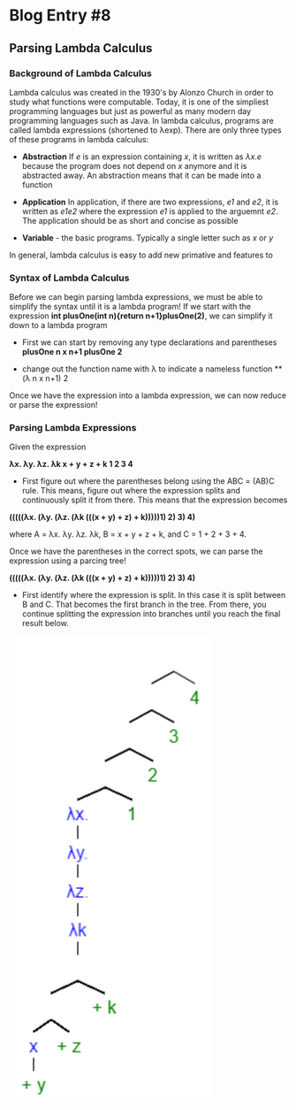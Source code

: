 # Blog Entry #8

## Parsing Lambda Calculus

### Background of Lambda Calculus
Lambda calculus was created in the 1930's by Alonzo Church in order to study what functions were computable. Today, it is one of the simpliest programming languages but just as powerful as many modern day programming languages such as Java. In lambda calculus, programs are called lambda expressions (shortened to λexp). There are only three types of these programs in lambda calculus:

- **Abstraction**
If *e* is an expression containing *x*, it is written as *λx.e* because the program does not depend on *x* anymore and it is abstracted away. An abstraction means that it can be made into a function

- **Application**
In application, if there are two expressions, *e1* and *e2*, it is written as *e1e2* where the expression *e1* is applied to the arguemnt *e2*. The application should be as short and concise as possible

- **Variable** - the basic programs. Typically a single letter such as *x* or *y*

In general, lambda calculus is easy to add new primative and features to

### Syntax of Lambda Calculus
Before we can begin parsing lambda expressions, we must be able to simplify the syntax until it is a lambda program!
If we start with the expression **int plusOne(int n){return n+1}plusOne(2)**, we can simplify it down to a lambda program

- First we can start by removing any type declarations and parentheses
**plusOne n x n+1 plusOne 2**

- change out the function name with λ to indicate a nameless function
**(λ n x n+1) 2

Once we have the expression into a lambda expression, we can now reduce or parse the expression!

### Parsing Lambda Expressions
Given the expression

**λx. λy. λz. λk x + y + z + k 1 2 3 4**

- First figure out where the parentheses belong using the ABC = (AB)C rule. This means, figure out where the expression splits and continuously split it from there. This means that the expression becomes 

**(((((λx. (λy. (λz. (λk (((x + y) + z) + k)))))1) 2) 3) 4)**


where A = λx. λy. λz. λk, B = x + y + z + k, and C = 1 + 2 + 3 + 4.

Once we have the parentheses in the correct spots, we can parse the expression using a parcing tree!

**(((((λx. (λy. (λz. (λk (((x + y) + z) + k)))))1) 2) 3) 4)**

- First identify where the expression is split. In this case it is split between B and C. That becomes the first branch in the tree. From there, you continue splitting the expression into branches until you reach the final result below. 

![Syntax Tree Example](syntaxTreepng.png)









